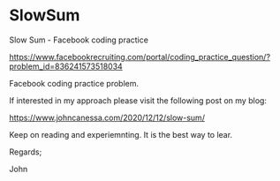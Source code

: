 # SlowSum
Slow Sum - Facebook coding practice

https://www.facebookrecruiting.com/portal/coding_practice_question/?problem_id=836241573518034

Facebook coding practice problem.

If interested in my approach please visit the following post on my blog:

https://www.johncanessa.com/2020/12/12/slow-sum/

Keep on reading and experiemnting.
It is the best way to lear.

Regards;

John
